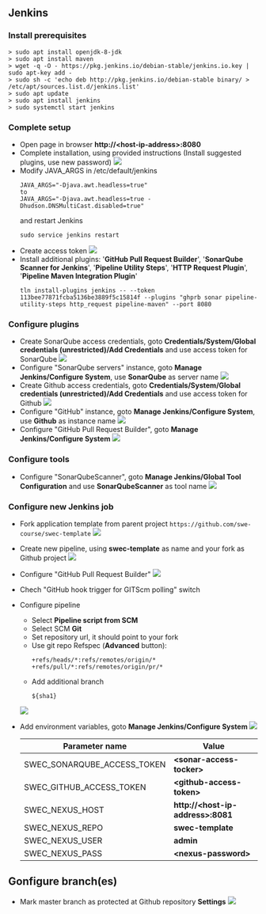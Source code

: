 ## Jenkins
### Install prerequisites
  ```
  > sudo apt install openjdk-8-jdk
  > sudo apt install maven
  > wget -q -O - https://pkg.jenkins.io/debian-stable/jenkins.io.key | sudo apt-key add -
  > sudo sh -c 'echo deb http://pkg.jenkins.io/debian-stable binary/ > /etc/apt/sources.list.d/jenkins.list'
  > sudo apt update
  > sudo apt install jenkins
  > sudo systemctl start jenkins
  ```
### Complete setup
* Open page in browser **http://\<host-ip-address\>:8080**
* Complete installation, using provided instructions (Install suggested plugins, use new password)
  ![](https://github.com/swe-course/swec-lectures/raw/master/imgs/jenkins-01.png)
* Modify JAVA_ARGS in /etc/default/jenkins
  ```
  JAVA_ARGS="-Djava.awt.headless=true"
  to
  JAVA_ARGS="-Djava.awt.headless=true -Dhudson.DNSMultiCast.disabled=true"
  ```
  and restart Jenkins
  ```
  sudo service jenkins restart
  ```
* Create access token
  ![](https://github.com/swe-course/swec-lectures/raw/master/imgs/jenkins-13.png)
* Install additional plugins: '**GitHub Pull Request Builder**', '**SonarQube Scanner for Jenkins**', '**Pipeline Utility Steps**', '**HTTP Request Plugin**', '**Pipeline Maven Integration Plugin**'
  ```
  tln install-plugins jenkins -- --token 113bee77871fcba5136be3889f5c15814f --plugins "ghprb sonar pipeline-utility-steps http_request pipeline-maven" --port 8080
  ```
### Configure plugins
* Create SonarQube access credentials, goto **Credentials/System/Global credentials (unrestricted)/Add Credentials** and use access token for SonarQube
  ![](https://github.com/swe-course/swec-lectures/raw/master/imgs/jenkins-02.png)
* Configure "SonarQube servers" instance, goto **Manage Jenkins/Configure System**, use **SonarQube** as server name 
  ![](https://github.com/swe-course/swec-lectures/raw/master/imgs/jenkins-03.png)
* Create Github access credentials, goto **Credentials/System/Global credentials (unrestricted)/Add Credentials** and use access token for Github
  ![](https://github.com/swe-course/swec-lectures/raw/master/imgs/jenkins-04.png)
* Configure "GitHub" instance, goto **Manage Jenkins/Configure System**, use **Github** as instance name
  ![](https://github.com/swe-course/swec-lectures/raw/master/imgs/jenkins-05.png)
* Configure "GitHub Pull Request Builder", goto **Manage Jenkins/Configure System**
  ![](https://github.com/swe-course/swec-lectures/raw/master/imgs/jenkins-06.png)

### Configure tools
* Configure "SonarQubeScanner", goto **Manage Jenkins/Global Tool Configuration** and use **SonarQubeScanner** as tool name
  ![](https://github.com/swe-course/swec-lectures/raw/master/imgs/jenkins-07.png)

### Configure new Jenkins job
* Fork application template from parent project ```https://github.com/swe-course/swec-template```
  ![](https://github.com/swe-course/swec-lectures/raw/master/imgs/jenkins-12.png)  
* Create new pipeline, using **swec-template** as name and your fork as Github project
  ![](https://github.com/swe-course/swec-lectures/raw/master/imgs/jenkins-08.png)

* Configure "GitHub Pull Request Builder"
  ![](https://github.com/swe-course/swec-lectures/raw/master/imgs/jenkins-09.png)
* Chech "GitHub hook trigger for GITScm polling" switch
* Configure pipeline
  * Select **Pipeline script from SCM**
  * Select SCM **Git**
  * Set repository url, it should point to your fork
  * Use git repo Refspec (**Advanced** button):
    ```
    +refs/heads/*:refs/remotes/origin/* +refs/pull/*:refs/remotes/origin/pr/*
     ```
  * Add additional branch
    ```
    ${sha1}
    ```
  ![](https://github.com/swe-course/swec-lectures/raw/master/imgs/jenkins-10.png)

* Add environment variables, goto **Manage Jenkins/Configure System**
  ![](https://github.com/swe-course/swec-lectures/raw/master/imgs/jenkins-14.png)

  | Parameter name | Value |
  | --- | --- |
  | SWEC_SONARQUBE_ACCESS_TOKEN | **\<sonar-access-tocker\>** |
  | SWEC_GITHUB_ACCESS_TOKEN | **\<github-access-token\>** |
  | SWEC_NEXUS_HOST | **http://\<host-ip-address\>:8081** |
  | SWEC_NEXUS_REPO | **swec-template** |
  | SWEC_NEXUS_USER | **admin** |
  | SWEC_NEXUS_PASS | **\<nexus-password\>** |


## Gonfigure branch(es)
* Mark master branch as protected at Github repository **Settings**
  ![](https://github.com/swe-course/swec-lectures/raw/master/imgs/github-02.png)





